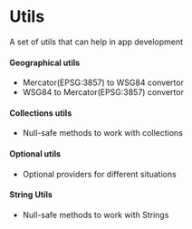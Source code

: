 # Utils
A set of utils that can help in app development

#### Geographical utils
* Mercator(EPSG:3857) to WSG84 convertor
* WSG84 to Mercator(EPSG:3857) convertor

#### Collections utils
* Null-safe methods to work with collections

#### Optional utils
* Optional providers for different situations

#### String Utils
* Null-safe methods to work with Strings